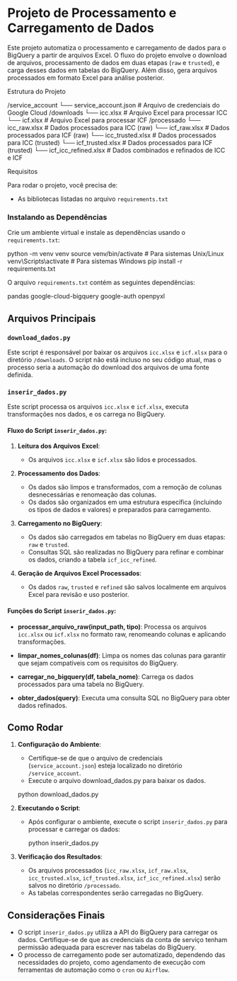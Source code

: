 # Projeto de Processamento e Carregamento de Dados

Este projeto automatiza o processamento e carregamento de dados para o BigQuery a partir de arquivos Excel. O fluxo do projeto envolve o download de arquivos, processamento de dados em duas etapas (`raw` e `trusted`), e carga desses dados em tabelas do BigQuery. Além disso, gera arquivos processados em formato Excel para análise posterior.

Estrutura do Projeto

/service_account
    └── service_account.json   # Arquivo de credenciais do Google Cloud
/downloads
    └── icc.xlsx               # Arquivo Excel para processar ICC
    └── icf.xlsx               # Arquivo Excel para processar ICF
/processado
    └── icc_raw.xlsx           # Dados processados para ICC (raw)
    └── icf_raw.xlsx           # Dados processados para ICF (raw)
    └── icc_trusted.xlsx       # Dados processados para ICC (trusted)
    └── icf_trusted.xlsx       # Dados processados para ICF (trusted)
    └── icf_icc_refined.xlsx   # Dados combinados e refinados de ICC e ICF
  
Requisitos

Para rodar o projeto, você precisa de:

- As bibliotecas listadas no arquivo `requirements.txt`

### Instalando as Dependências

Crie um ambiente virtual e instale as dependências usando o `requirements.txt`:


python -m venv venv
source venv/bin/activate   # Para sistemas Unix/Linux
venv\Scripts\activate      # Para sistemas Windows
pip install -r requirements.txt


O arquivo `requirements.txt` contém as seguintes dependências:


pandas
google-cloud-bigquery
google-auth
openpyxl


## Arquivos Principais

### `download_dados.py`

Este script é responsável por baixar os arquivos `icc.xlsx` e `icf.xlsx` para o diretório `/downloads`. O script não está incluso no seu código atual, mas o processo seria a automação do download dos arquivos de uma fonte definida.

### `inserir_dados.py`

Este script processa os arquivos `icc.xlsx` e `icf.xlsx`, executa transformações nos dados, e os carrega no BigQuery.

#### Fluxo do Script `inserir_dados.py`:

1. **Leitura dos Arquivos Excel**: 
   - Os arquivos `icc.xlsx` e `icf.xlsx` são lidos e processados.
   
2. **Processamento dos Dados**:
   - Os dados são limpos e transformados, com a remoção de colunas desnecessárias e renomeação das colunas.
   - Os dados são organizados em uma estrutura específica (incluindo os tipos de dados e valores) e preparados para carregamento.

3. **Carregamento no BigQuery**:
   - Os dados são carregados em tabelas no BigQuery em duas etapas: `raw` e `trusted`.
   - Consultas SQL são realizadas no BigQuery para refinar e combinar os dados, criando a tabela `icf_icc_refined`.

4. **Geração de Arquivos Excel Processados**:
   - Os dados `raw`, `trusted` e `refined` são salvos localmente em arquivos Excel para revisão e uso posterior.

#### Funções do Script `inserir_dados.py`:

- **processar_arquivo_raw(input_path, tipo)**: Processa os arquivos `icc.xlsx` ou `icf.xlsx` no formato raw, renomeando colunas e aplicando transformações.
  
- **limpar_nomes_colunas(df)**: Limpa os nomes das colunas para garantir que sejam compatíveis com os requisitos do BigQuery.

- **carregar_no_bigquery(df, tabela_nome)**: Carrega os dados processados para uma tabela no BigQuery.

- **obter_dados(query)**: Executa uma consulta SQL no BigQuery para obter dados refinados.

## Como Rodar

1. **Configuração do Ambiente**:
   - Certifique-se de que o arquivo de credenciais (`service_account.json`) esteja localizado no diretório `/service_account`.
   - Execute o arquivo download_dados.py para baixar os dados.


   python download_dados.py


2. **Executando o Script**:
   - Após configurar o ambiente, execute o script `inserir_dados.py` para processar e carregar os dados:


     python inserir_dados.py


3. **Verificação dos Resultados**:
   - Os arquivos processados (`icc_raw.xlsx`, `icf_raw.xlsx`, `icc_trusted.xlsx`, `icf_trusted.xlsx`, `icf_icc_refined.xlsx`) serão salvos no diretório `/processado`.
   - As tabelas correspondentes serão carregadas no BigQuery.

## Considerações Finais

- O script `inserir_dados.py` utiliza a API do BigQuery para carregar os dados. Certifique-se de que as credenciais da conta de serviço tenham permissão adequada para escrever nas tabelas do BigQuery.
- O processo de carregamento pode ser automatizado, dependendo das necessidades do projeto, como agendamento de execução com ferramentas de automação como o `cron` ou `Airflow`.